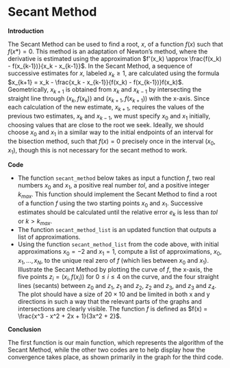 # Secant Method

**Introduction**

The Secant Method can be used to find a root, $x$, of a function $f(x)$ such that $f(x*) = 0$. This method is an adaptation of Newton’s method, where the derivative is estimated using the approximation $f'(x_k) \approx \frac{f(x_k) - f(x_{k-1})}{x_k - x_{k-1}}$. In the Secant Method, a sequence of successive estimates for $x$, labeled $x_k \geq 1$, are calculated using the formula $x_{k+1} = x_k - \frac{x_k - x_{k-1}}{f(x_k) - f(x_{k-1})}f(x_k)$. Geometrically, $x_{k+1}$ is obtained from $x_k$ and $x_{k-1}$ by intersecting the straight line through $(x_k, f(x_k))$ and $(x_{k+1}, f(x_{k+1}))$ with the x-axis. Since each calculation of the new estimate, $x_{k+1}$, requires the values of the previous two estimates, $x_k$ and $x_{k-1}$, we must specify $x_0$ and $x_1$ initially, choosing values that are close to the root we seek. Ideally, we should choose $x_0$ and $x_1$ in a similar way to the initial endpoints of an interval for the bisection method, such that $f(x) = 0$ precisely once in the interval $(x_0, x_1)$, though this is not necessary for the secant method to work.

**Code**

- The function `secant_method` below takes as input a function $f$, two real numbers $x_0$ and $x_1$, a positive real number $tol$, and a positive integer $k_{max}$. This function should implement the Secant Method to find a root of a function $f$ using the two starting points $x_0$ and $x_1$. Successive estimates should be calculated until the relative error $e_k$ is less than $tol$ or $k > k_{max}$.
- The function `secant_method_list` is an updated function that outputs a list of approximations.
- Using the function `secant_method_list` from the code above, with initial approximations $x_0 = -2$ and $x_1 = 1$, compute a list of approximations, $x_0, x_1, ..., x_N$, to the unique real zero of $f$ (which lies between $x_0$ and $x_1$). Illustrate the Secant Method by plotting the curve of $f$, the x-axis, the five points $z_i = (x_i, f(x_i))$ for $0 \leq i \leq 4$ on the curve, and the four straight lines (secants) between $z_0$ and $z_1$, $z_1$ and $z_2$, $z_2$ and $z_3$, and $z_3$ and $z_4$. The plot should have a size of $20 \times 10$ and be limited in both x and y directions in such a way that the relevant parts of the graphs and intersections are clearly visible. The function $f$ is defined as $f(x) = \frac{x^3 - x^2 + 2x + 1}{3x^2 + 2}$.

**Conclusion**

The first function is our main function, which represents the algorithm of the Secant Method, while the other two codes are to help display how the convergence takes place, as shown primarily in the graph for the third code.
